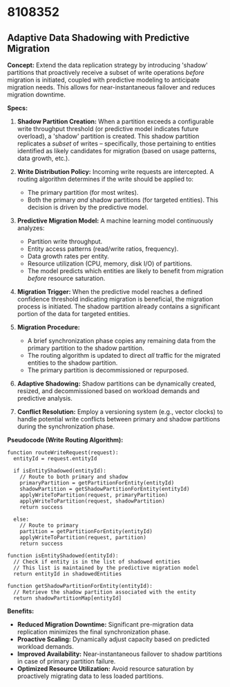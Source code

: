 # 8108352

## Adaptive Data Shadowing with Predictive Migration

**Concept:** Extend the data replication strategy by introducing 'shadow' partitions that proactively receive a subset of write operations *before* migration is initiated, coupled with predictive modeling to anticipate migration needs. This allows for near-instantaneous failover and reduces migration downtime.

**Specs:**

1.  **Shadow Partition Creation:** When a partition exceeds a configurable write throughput threshold (or predictive model indicates future overload), a 'shadow' partition is created. This shadow partition replicates a *subset* of writes – specifically, those pertaining to entities identified as likely candidates for migration (based on usage patterns, data growth, etc.).

2.  **Write Distribution Policy:** Incoming write requests are intercepted. A routing algorithm determines if the write should be applied to:
    *   The primary partition (for most writes).
    *   Both the primary *and* shadow partitions (for targeted entities). This decision is driven by the predictive model.

3.  **Predictive Migration Model:** A machine learning model continuously analyzes:
    *   Partition write throughput.
    *   Entity access patterns (read/write ratios, frequency).
    *   Data growth rates per entity.
    *   Resource utilization (CPU, memory, disk I/O) of partitions.
    *   The model predicts which entities are likely to benefit from migration *before* resource saturation.

4.  **Migration Trigger:** When the predictive model reaches a defined confidence threshold indicating migration is beneficial, the migration process is initiated. The shadow partition already contains a significant portion of the data for targeted entities.

5.  **Migration Procedure:**
    *   A brief synchronization phase copies any remaining data from the primary partition to the shadow partition.
    *   The routing algorithm is updated to direct *all* traffic for the migrated entities to the shadow partition.
    *   The primary partition is decommissioned or repurposed.

6.  **Adaptive Shadowing:** Shadow partitions can be dynamically created, resized, and decommissioned based on workload demands and predictive analysis.

7.  **Conflict Resolution:**  Employ a versioning system (e.g., vector clocks) to handle potential write conflicts between primary and shadow partitions during the synchronization phase.

**Pseudocode (Write Routing Algorithm):**

```
function routeWriteRequest(request):
  entityId = request.entityId

  if isEntityShadowed(entityId):
    // Route to both primary and shadow
    primaryPartition = getPartitionForEntity(entityId)
    shadowPartition = getShadowPartitionForEntity(entityId)
    applyWriteToPartition(request, primaryPartition)
    applyWriteToPartition(request, shadowPartition)
    return success

  else:
    // Route to primary
    partition = getPartitionForEntity(entityId)
    applyWriteToPartition(request, partition)
    return success

function isEntityShadowed(entityId):
  // Check if entity is in the list of shadowed entities
  // This list is maintained by the predictive migration model
  return entityId in shadowedEntities

function getShadowPartitionForEntity(entityId):
  // Retrieve the shadow partition associated with the entity
  return shadowPartitionMap[entityId]
```

**Benefits:**

*   **Reduced Migration Downtime:** Significant pre-migration data replication minimizes the final synchronization phase.
*   **Proactive Scaling:** Dynamically adjust capacity based on predicted workload demands.
*   **Improved Availability:** Near-instantaneous failover to shadow partitions in case of primary partition failure.
*   **Optimized Resource Utilization:** Avoid resource saturation by proactively migrating data to less loaded partitions.
